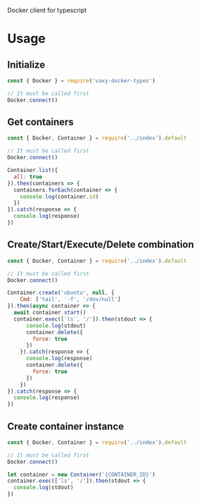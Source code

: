 Docker client for typescript

# Usage

## Initialize
``` javascript
const { Docker } = require('vaxy-docker-types')

// It must be called first
Docker.connect()
```

## Get containers
``` javascript
const { Docker, Container } = require('../index').default

// It must be called first
Docker.connect()

Container.list({
  all: true
}).then(containers => {
  containers.forEach(container => {
    console.log(container.id)
  })
}).catch(response => {
  console.log(response)
})
```

## Create/Start/Execute/Delete combination
``` javascript
const { Docker, Container } = require('../index').default

// It must be called first
Docker.connect()

Container.create('ubuntu', null, {
    Cmd: ['tail', '-f', '/dev/null']
}).then(async container => {
  await container.start()
  container.exec(['ls', '/']).then(stdout => {
      console.log(stdout)
      container.delete({
        force: true
      })
    }).catch(response => {
      console.log(response)
      container.delete({
        force: true
      })
    })
}).catch(response => {
  console.log(response)
})
```

## Create container instance
``` javascript
const { Docker, Container } = require('../index').default

// It must be called first
Docker.connect()

let container = new Container('{CONTAINER_ID}')
container.exec(['ls', '/']).then(stdout => {
  console.log(stdout)
})
```
